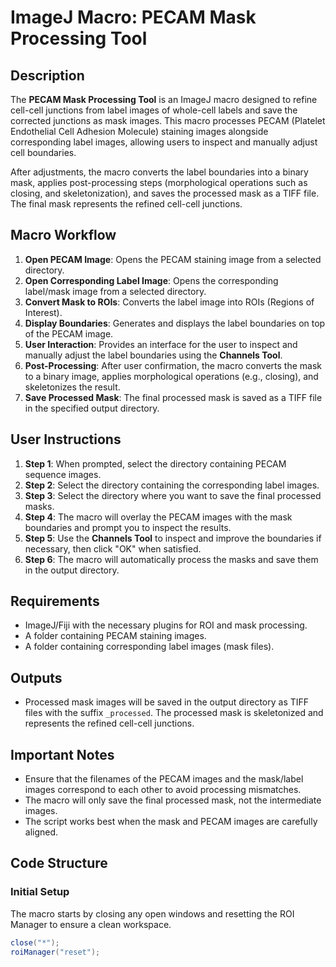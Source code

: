 # ImageJ Macro: PECAM Mask Processing Tool

## Description
The **PECAM Mask Processing Tool** is an ImageJ macro designed to refine cell-cell junctions from label images of whole-cell labels and save the corrected junctions as mask images. This macro processes PECAM (Platelet Endothelial Cell Adhesion Molecule) staining images alongside corresponding label images, allowing users to inspect and manually adjust cell boundaries. 

After adjustments, the macro converts the label boundaries into a binary mask, applies post-processing steps (morphological operations such as closing, and skeletonization), and saves the processed mask as a TIFF file. The final mask represents the refined cell-cell junctions.

## Macro Workflow

1. **Open PECAM Image**: Opens the PECAM staining image from a selected directory.
2. **Open Corresponding Label Image**: Opens the corresponding label/mask image from a selected directory.
3. **Convert Mask to ROIs**: Converts the label image into ROIs (Regions of Interest).
4. **Display Boundaries**: Generates and displays the label boundaries on top of the PECAM image.
5. **User Interaction**: Provides an interface for the user to inspect and manually adjust the label boundaries using the **Channels Tool**.
6. **Post-Processing**: After user confirmation, the macro converts the mask to a binary image, applies morphological operations (e.g., closing), and skeletonizes the result.
7. **Save Processed Mask**: The final processed mask is saved as a TIFF file in the specified output directory.

## User Instructions

1. **Step 1**: When prompted, select the directory containing PECAM sequence images.
2. **Step 2**: Select the directory containing the corresponding label images.
3. **Step 3**: Select the directory where you want to save the final processed masks.
4. **Step 4**: The macro will overlay the PECAM images with the mask boundaries and prompt you to inspect the results.
5. **Step 5**: Use the **Channels Tool** to inspect and improve the boundaries if necessary, then click "OK" when satisfied.
6. **Step 6**: The macro will automatically process the masks and save them in the output directory.

## Requirements

- ImageJ/Fiji with the necessary plugins for ROI and mask processing.
- A folder containing PECAM staining images.
- A folder containing corresponding label images (mask files).

## Outputs

- Processed mask images will be saved in the output directory as TIFF files with the suffix `_processed`. The processed mask is skeletonized and represents the refined cell-cell junctions.

## Important Notes

- Ensure that the filenames of the PECAM images and the mask/label images correspond to each other to avoid processing mismatches.
- The macro will only save the final processed mask, not the intermediate images.
- The script works best when the mask and PECAM images are carefully aligned.

## Code Structure

### Initial Setup

The macro starts by closing any open windows and resetting the ROI Manager to ensure a clean workspace.

```java
close("*");
roiManager("reset");
